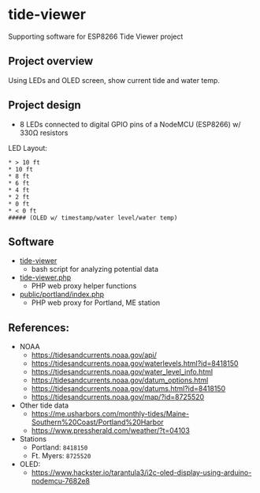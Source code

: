 # tide-viewer

Supporting software for ESP8266 Tide Viewer project

## Project overview

Using LEDs and OLED screen, show current tide and water temp.

## Project design

- 8 LEDs connected to digital GPIO pins of a NodeMCU (ESP8266) w/ 330Ω resistors

LED Layout:

```
* > 10 ft
* 10 ft
* 8 ft
* 6 ft
* 4 ft
* 2 ft
* 0 ft
* < 0 ft
##### (OLED w/ timestamp/water level/water temp)
```

## Software

- [tide-viewer](https://github.com/loisaidasam/tide-viewer/blob/master/tide-viewer)
  - bash script for analyzing potential data
- [tide-viewer.php](https://github.com/loisaidasam/tide-viewer/blob/master/tide-viewer.php)
  - PHP web proxy helper functions
- [public/portland/index.php](https://github.com/loisaidasam/tide-viewer/blob/master/public/portland/index.php)
  - PHP web proxy for Portland, ME station

## References:

- NOAA
    - https://tidesandcurrents.noaa.gov/api/
    - https://tidesandcurrents.noaa.gov/waterlevels.html?id=8418150
    - https://tidesandcurrents.noaa.gov/water_level_info.html
    - https://tidesandcurrents.noaa.gov/datum_options.html
    - https://tidesandcurrents.noaa.gov/datums.html?id=8418150
    - https://tidesandcurrents.noaa.gov/map/?id=8725520
- Other tide data
    - https://me.usharbors.com/monthly-tides/Maine-Southern%20Coast/Portland%20Harbor
    - https://www.pressherald.com/weather/?t=04103
- Stations
    - Portland: `8418150`
    - Ft. Myers: `8725520`
- OLED:
    - https://www.hackster.io/tarantula3/i2c-oled-display-using-arduino-nodemcu-7682e8
